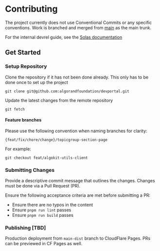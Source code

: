 # Contributing

The project currently does not use Conventional Commits or any specific conventions.
Work is branched
and merged from [main](https://github.com/algorandfoundation/devportal/tree/devrel-content) as the main trunk.

For the internal devrel guide,
see the [Solas documentation](https://solas.algorand.foundation/doc/content-development-workflow-dPylBlDwdm#h-feature-branches)

## Get Started

### Setup Repository

Clone the repository if it has not been done already.
This only has to be done once to set up the project

```shell showLineNumbers=false frame=none
git clone git@github.com:algorandfoundation/devportal.git
```

Update the latest changes from the remote repository

```shell showLineNumbers=false frame=none
git fetch
```

#### Feature branches

Please use the following convention when naming branches for clarity:

```
{feat/fix/chore/change}/topicgroup-section-page
```

For example:

```shell showLineNumbers=false frame=none
git checkout feat/algokit-utils-client
```

### Submitting Changes

Provide a descriptive commit message that outlines the changes.
Changes must be done via a Pull Request (PR).

Ensure the following acceptance criteria are met before submitting a PR:

- Ensure there are no typos in the content
- Ensure `pnpm run lint` passes
- Ensure `pnpm run build` passes

### Publishing [TBD]

Production deployment from `main-dist` branch to CloudFlare Pages. PRs can be previewed in CF Pages as well.
